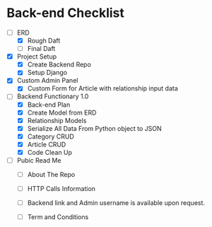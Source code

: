 # Back-end Checklist
- [ ] ERD 
  - [x] Rough Daft 
  - [ ] Final Daft

- [x] Project Setup
  - [x] Create Backend Repo 
  - [x] Setup Django

- [x] Custom Admin Panel
  - [x] Custom Form for Article with relationship input data 

- [ ] Backend Functionary 1.0
  - [x] Back-end Plan
  - [x] Create Model from ERD
  - [x] Relationship Models
  - [x] Serialize All Data From Python object to JSON
  - [x] Category CRUD
  - [x] Article CRUD
  - [x] Code Clean Up

- [ ] Pubic Read Me
  - [ ] About The Repo
  - [ ] HTTP Calls Information 
  - [ ] Backend link and Admin username is available upon request.
  - [ ] Term and Conditions






